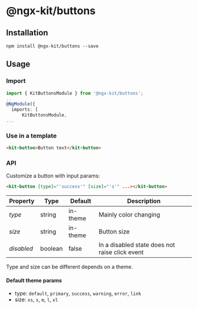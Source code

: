# @ngx-kit/buttons

## Installation

`npm install @ngx-kit/buttons --save`

## Usage

### Import

```typescript
import { KitButtonsModule } from '@ngx-kit/buttons';
..
@NgModule({
  imports: [
      KitButtonsModule,
...
```

### Use in a template

```html
<kit-button>Button text</kit-button>
```

### API

Customize a button with input params:

```html
<kit-button [type]="'success'" [size]="'s'" ...></kit-button> 
```

| Property | Type | Default | Description |
| --- | --- | --- | --- |
| *type* | string | in-theme | Mainly color changing |
| *size* | string | in-theme | Button size |
| *disabled* | boolean | false | In a disabled state does not raise click event |

Type and size can be different depends on a theme.

#### Default theme params

* type: `default`, `primary`, `success`, `warning`, `error`, `link`
* size: `xs`, `s`, `m`, `l`, `xl`

